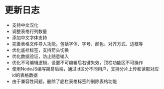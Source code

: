 # 更新日志

* 支持中文汉化
* 调整表格行列数量
* 添加中文字体支持
* 完善表格文件导入功能，包括字体、字号、颜色、对齐方式、边框等
* 优化底栏标签，支持箭头切换
* 优化数据验证，防止随意输入
* 优化不可编辑逻辑，设置不可编辑后右键失效，顶栏功能区不可操作
* 使用NodeJS编写简易后端，通过id区分不同用户，支持分片上传和读取对应id的表格数据
* 由于兼容性问题，删除了底栏表格标签的删除表格功能
